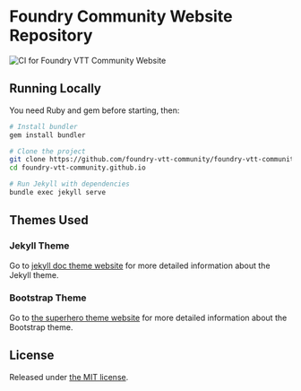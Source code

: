 # Foundry Community Website Repository

![CI for Foundry VTT Community Website](https://github.com/foundry-vtt-community/foundry-vtt-community.github.io/workflows/CI%20for%20Foundry%20VTT%20Community%20Website/badge.svg)

## Running Locally

You need Ruby and gem before starting, then:

```bash
# Install bundler
gem install bundler

# Clone the project
git clone https://github.com/foundry-vtt-community/foundry-vtt-community.github.io.git
cd foundry-vtt-community.github.io

# Run Jekyll with dependencies
bundle exec jekyll serve
```

## Themes Used

### Jekyll Theme

Go to [jekyll doc theme website](https://github.com/aksakalli/jekyll-doc-theme) for more detailed information about the Jekyll theme.

### Bootstrap Theme

Go to [the superhero theme website](https://bootswatch.com/superhero/) for more detailed information about the Bootstrap theme.

## License

Released under [the MIT license](LICENSE).
